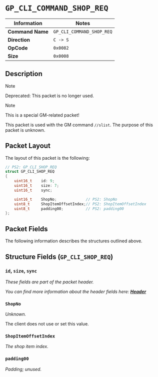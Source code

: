 # `GP_CLI_COMMAND_SHOP_REQ`

| Information               | Notes |
|---                        |---    |
| **Command Name**          | `GP_CLI_COMMAND_SHOP_REQ` |
| **Direction**             | `C -> S` |
| **OpCode**                | `0x0082` |
| **Size**                  | `0x0008` |

## Description

> [!NOTE]
> Deprecated: This packet is no longer used.

> [!NOTE]
> This is a special GM-related packet!

This packet is used with the GM command `//slist`. The purpose of this packet is unknown.

## Packet Layout

The layout of this packet is the following:

```cpp
// PS2: GP_CLI_SHOP_REQ
struct GP_CLI_SHOP_REQ
{
    uint16_t    id: 9;
    uint16_t    size: 7;
    uint16_t    sync;

    uint16_t    ShopNo;             // PS2: ShopNo
    uint8_t     ShopItemOffsetIndex;// PS2: ShopItemOffsetIndex
    uint8_t     padding00;          // PS2: padding00
};
```

## Packet Fields

The following information describes the structures outlined above.

## Structure Fields (`GP_CLI_SHOP_REQ`)

### `id`, `size`, `sync`

_These fields are part of the packet header._

_You can find more information about the header fields here: [**Header**](/world/HEADER.md)_

### `ShopNo`

_Unknown._

The client does not use or set this value.

### `ShopItemOffsetIndex`

_The shop item index._

### `padding00`

_Padding; unused._
